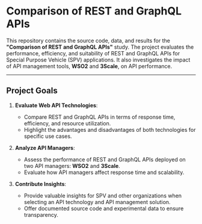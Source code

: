 # Comparison of REST and GraphQL APIs

This repository contains the source code, data, and results for the **"Comparison of REST and GraphQL APIs"** study. The project evaluates the performance, efficiency, and suitability of REST and GraphQL APIs for Special Purpose Vehicle (SPV) applications. It also investigates the impact of API management tools, **WSO2** and **3Scale**, on API performance.

---

## Project Goals

1. **Evaluate Web API Technologies**:
   - Compare REST and GraphQL APIs in terms of response time, efficiency, and resource utilization.
   - Highlight the advantages and disadvantages of both technologies for specific use cases.

2. **Analyze API Managers**:
   - Assess the performance of REST and GraphQL APIs deployed on two API managers: **WSO2** and **3Scale**.
   - Evaluate how API managers affect response time and scalability.

3. **Contribute Insights**:
   - Provide valuable insights for SPV and other organizations when selecting an API technology and API management solution.
   - Offer documented source code and experimental data to ensure transparency.
